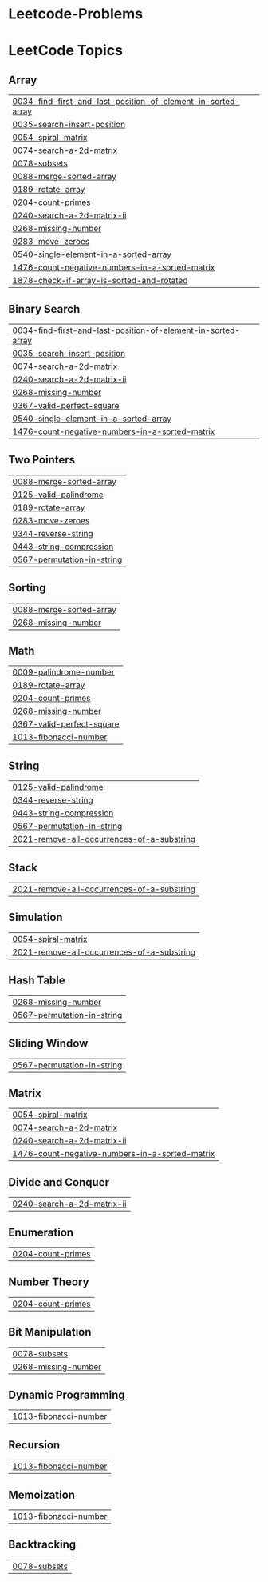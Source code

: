 # Leetcode-Problems
<!---LeetCode Topics Start-->
# LeetCode Topics
## Array
|  |
| ------- |
| [0034-find-first-and-last-position-of-element-in-sorted-array](https://github.com/mirmadiha/Leetcode-Problems/tree/master/0034-find-first-and-last-position-of-element-in-sorted-array) |
| [0035-search-insert-position](https://github.com/mirmadiha/Leetcode-Problems/tree/master/0035-search-insert-position) |
| [0054-spiral-matrix](https://github.com/mirmadiha/Leetcode-Problems/tree/master/0054-spiral-matrix) |
| [0074-search-a-2d-matrix](https://github.com/mirmadiha/Leetcode-Problems/tree/master/0074-search-a-2d-matrix) |
| [0078-subsets](https://github.com/mirmadiha/Leetcode-Problems/tree/master/0078-subsets) |
| [0088-merge-sorted-array](https://github.com/mirmadiha/Leetcode-Problems/tree/master/0088-merge-sorted-array) |
| [0189-rotate-array](https://github.com/mirmadiha/Leetcode-Problems/tree/master/0189-rotate-array) |
| [0204-count-primes](https://github.com/mirmadiha/Leetcode-Problems/tree/master/0204-count-primes) |
| [0240-search-a-2d-matrix-ii](https://github.com/mirmadiha/Leetcode-Problems/tree/master/0240-search-a-2d-matrix-ii) |
| [0268-missing-number](https://github.com/mirmadiha/Leetcode-Problems/tree/master/0268-missing-number) |
| [0283-move-zeroes](https://github.com/mirmadiha/Leetcode-Problems/tree/master/0283-move-zeroes) |
| [0540-single-element-in-a-sorted-array](https://github.com/mirmadiha/Leetcode-Problems/tree/master/0540-single-element-in-a-sorted-array) |
| [1476-count-negative-numbers-in-a-sorted-matrix](https://github.com/mirmadiha/Leetcode-Problems/tree/master/1476-count-negative-numbers-in-a-sorted-matrix) |
| [1878-check-if-array-is-sorted-and-rotated](https://github.com/mirmadiha/Leetcode-Problems/tree/master/1878-check-if-array-is-sorted-and-rotated) |
## Binary Search
|  |
| ------- |
| [0034-find-first-and-last-position-of-element-in-sorted-array](https://github.com/mirmadiha/Leetcode-Problems/tree/master/0034-find-first-and-last-position-of-element-in-sorted-array) |
| [0035-search-insert-position](https://github.com/mirmadiha/Leetcode-Problems/tree/master/0035-search-insert-position) |
| [0074-search-a-2d-matrix](https://github.com/mirmadiha/Leetcode-Problems/tree/master/0074-search-a-2d-matrix) |
| [0240-search-a-2d-matrix-ii](https://github.com/mirmadiha/Leetcode-Problems/tree/master/0240-search-a-2d-matrix-ii) |
| [0268-missing-number](https://github.com/mirmadiha/Leetcode-Problems/tree/master/0268-missing-number) |
| [0367-valid-perfect-square](https://github.com/mirmadiha/Leetcode-Problems/tree/master/0367-valid-perfect-square) |
| [0540-single-element-in-a-sorted-array](https://github.com/mirmadiha/Leetcode-Problems/tree/master/0540-single-element-in-a-sorted-array) |
| [1476-count-negative-numbers-in-a-sorted-matrix](https://github.com/mirmadiha/Leetcode-Problems/tree/master/1476-count-negative-numbers-in-a-sorted-matrix) |
## Two Pointers
|  |
| ------- |
| [0088-merge-sorted-array](https://github.com/mirmadiha/Leetcode-Problems/tree/master/0088-merge-sorted-array) |
| [0125-valid-palindrome](https://github.com/mirmadiha/Leetcode-Problems/tree/master/0125-valid-palindrome) |
| [0189-rotate-array](https://github.com/mirmadiha/Leetcode-Problems/tree/master/0189-rotate-array) |
| [0283-move-zeroes](https://github.com/mirmadiha/Leetcode-Problems/tree/master/0283-move-zeroes) |
| [0344-reverse-string](https://github.com/mirmadiha/Leetcode-Problems/tree/master/0344-reverse-string) |
| [0443-string-compression](https://github.com/mirmadiha/Leetcode-Problems/tree/master/0443-string-compression) |
| [0567-permutation-in-string](https://github.com/mirmadiha/Leetcode-Problems/tree/master/0567-permutation-in-string) |
## Sorting
|  |
| ------- |
| [0088-merge-sorted-array](https://github.com/mirmadiha/Leetcode-Problems/tree/master/0088-merge-sorted-array) |
| [0268-missing-number](https://github.com/mirmadiha/Leetcode-Problems/tree/master/0268-missing-number) |
## Math
|  |
| ------- |
| [0009-palindrome-number](https://github.com/mirmadiha/Leetcode-Problems/tree/master/0009-palindrome-number) |
| [0189-rotate-array](https://github.com/mirmadiha/Leetcode-Problems/tree/master/0189-rotate-array) |
| [0204-count-primes](https://github.com/mirmadiha/Leetcode-Problems/tree/master/0204-count-primes) |
| [0268-missing-number](https://github.com/mirmadiha/Leetcode-Problems/tree/master/0268-missing-number) |
| [0367-valid-perfect-square](https://github.com/mirmadiha/Leetcode-Problems/tree/master/0367-valid-perfect-square) |
| [1013-fibonacci-number](https://github.com/mirmadiha/Leetcode-Problems/tree/master/1013-fibonacci-number) |
## String
|  |
| ------- |
| [0125-valid-palindrome](https://github.com/mirmadiha/Leetcode-Problems/tree/master/0125-valid-palindrome) |
| [0344-reverse-string](https://github.com/mirmadiha/Leetcode-Problems/tree/master/0344-reverse-string) |
| [0443-string-compression](https://github.com/mirmadiha/Leetcode-Problems/tree/master/0443-string-compression) |
| [0567-permutation-in-string](https://github.com/mirmadiha/Leetcode-Problems/tree/master/0567-permutation-in-string) |
| [2021-remove-all-occurrences-of-a-substring](https://github.com/mirmadiha/Leetcode-Problems/tree/master/2021-remove-all-occurrences-of-a-substring) |
## Stack
|  |
| ------- |
| [2021-remove-all-occurrences-of-a-substring](https://github.com/mirmadiha/Leetcode-Problems/tree/master/2021-remove-all-occurrences-of-a-substring) |
## Simulation
|  |
| ------- |
| [0054-spiral-matrix](https://github.com/mirmadiha/Leetcode-Problems/tree/master/0054-spiral-matrix) |
| [2021-remove-all-occurrences-of-a-substring](https://github.com/mirmadiha/Leetcode-Problems/tree/master/2021-remove-all-occurrences-of-a-substring) |
## Hash Table
|  |
| ------- |
| [0268-missing-number](https://github.com/mirmadiha/Leetcode-Problems/tree/master/0268-missing-number) |
| [0567-permutation-in-string](https://github.com/mirmadiha/Leetcode-Problems/tree/master/0567-permutation-in-string) |
## Sliding Window
|  |
| ------- |
| [0567-permutation-in-string](https://github.com/mirmadiha/Leetcode-Problems/tree/master/0567-permutation-in-string) |
## Matrix
|  |
| ------- |
| [0054-spiral-matrix](https://github.com/mirmadiha/Leetcode-Problems/tree/master/0054-spiral-matrix) |
| [0074-search-a-2d-matrix](https://github.com/mirmadiha/Leetcode-Problems/tree/master/0074-search-a-2d-matrix) |
| [0240-search-a-2d-matrix-ii](https://github.com/mirmadiha/Leetcode-Problems/tree/master/0240-search-a-2d-matrix-ii) |
| [1476-count-negative-numbers-in-a-sorted-matrix](https://github.com/mirmadiha/Leetcode-Problems/tree/master/1476-count-negative-numbers-in-a-sorted-matrix) |
## Divide and Conquer
|  |
| ------- |
| [0240-search-a-2d-matrix-ii](https://github.com/mirmadiha/Leetcode-Problems/tree/master/0240-search-a-2d-matrix-ii) |
## Enumeration
|  |
| ------- |
| [0204-count-primes](https://github.com/mirmadiha/Leetcode-Problems/tree/master/0204-count-primes) |
## Number Theory
|  |
| ------- |
| [0204-count-primes](https://github.com/mirmadiha/Leetcode-Problems/tree/master/0204-count-primes) |
## Bit Manipulation
|  |
| ------- |
| [0078-subsets](https://github.com/mirmadiha/Leetcode-Problems/tree/master/0078-subsets) |
| [0268-missing-number](https://github.com/mirmadiha/Leetcode-Problems/tree/master/0268-missing-number) |
## Dynamic Programming
|  |
| ------- |
| [1013-fibonacci-number](https://github.com/mirmadiha/Leetcode-Problems/tree/master/1013-fibonacci-number) |
## Recursion
|  |
| ------- |
| [1013-fibonacci-number](https://github.com/mirmadiha/Leetcode-Problems/tree/master/1013-fibonacci-number) |
## Memoization
|  |
| ------- |
| [1013-fibonacci-number](https://github.com/mirmadiha/Leetcode-Problems/tree/master/1013-fibonacci-number) |
## Backtracking
|  |
| ------- |
| [0078-subsets](https://github.com/mirmadiha/Leetcode-Problems/tree/master/0078-subsets) |
<!---LeetCode Topics End-->